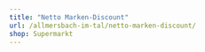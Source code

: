 ```yaml
---
title: "Netto Marken-Discount"
url: /allmersbach-im-tal/netto-marken-discount/
shop: Supermarkt
---
```

